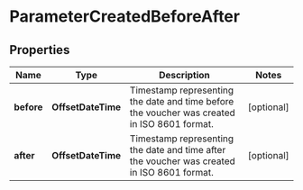 

# ParameterCreatedBeforeAfter


## Properties

| Name | Type | Description | Notes |
|------------ | ------------- | ------------- | -------------|
|**before** | **OffsetDateTime** | Timestamp representing the date and time before the voucher was created in ISO 8601 format. |  [optional] |
|**after** | **OffsetDateTime** | Timestamp representing the date and time after the voucher was created in ISO 8601 format. |  [optional] |



